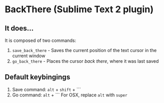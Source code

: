 BackThere (Sublime Text 2 plugin)
======


## It does...

It is composed of two commands:
1. `save_back_there` - Saves the current position of the text cursor in the current window
2. `go_back_there` - Places the cursor _back_ _there_, where it was last saved


## Default keybingings

1. Save command: `alt` + `shift` + ```
2. Go command: `alt` + ```
For OSX, replace `alt` with `super`